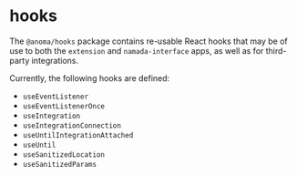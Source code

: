# hooks

The `@anoma/hooks` package contains re-usable React hooks that may be of use to both the `extension` and `namada-interface` apps,
as well as for third-party integrations.

Currently, the following hooks are defined:

- `useEventListener`
- `useEventListenerOnce`
- `useIntegration`
- `useIntegrationConnection`
- `useUntilIntegrationAttached`
- `useUntil`
- `useSanitizedLocation`
- `useSanitizedParams`
